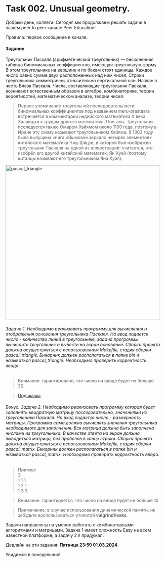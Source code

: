 # Task 002. Unusual geometry.
Добрый день, коллеги. Сегодня мы продолжаем решать задачи в нашем peer to peer канале Peer Education!

Правила: первое сообщение в канале.

#### Задание
Треугольник Паскаля (арифметический треугольник) — бесконечная таблица биномиальных коэффициентов, имеющая треугольную форму. В этом треугольнике на вершине и по бокам стоят единицы. Каждое число равно сумме двух расположенных над ним чисел. Строки треугольника симметричны относительно вертикальной оси. Назван в честь Блеза Паскаля. Числа, составляющие треугольник Паскаля, возникают естественным образом в алгебре, комбинаторике, теории вероятностей, математическом анализе, теории чисел.

> Первое упоминание треугольной последовательности биномиальных коэффициентов под названием meru-prastaara встречается в комментарии индийского математика X века Халаюдхи к трудам другого математика, Пингалы. Треугольник исследуется также Омаром Хайямом около 1100 года, поэтому в Иране эту схему называют треугольником Хайяма. В 1303 году была выпущена книга «Яшмовое зеркало четырёх элементов» китайского математика Чжу Шицзе, в которой был изображен треугольник Паскаля на одной из иллюстраций; считается, что изобрёл его другой китайский математик, Ян Хуэй (поэтому китайцы называют его треугольником Яна Хуэя).

 <image src="images/pascal_triangle.png" alt="pascal_triangle" width=500px>

###### Задача 1. Необходимо реализовать программу для вычисления и отображения основания треугольника Паскаля. На ввод подается число - количество линий в треугольнике, задача программы вычислить треугольник и вывести на экран основание. Сборка проекта должна осуществляться с использованием Makefile, стадия сборки pascal_triangle. Бинарник должен располагаться в папке bin и называться pascal_triangle. Необходимо проверить корректность ввода.

> Внимание: гарантировано, что число на вводе будет не больше 30.

> [Подсказка](https://foxford.ru/wiki/matematika/treugolnik-paskalya?utm_referrer=https%3A%2F%2Fwww.google.com%2F)

###### Бонус. Задача 2. Необходимо реализовать программу которая будет заполнять квадратную матрицу последовательно, значениями из треугольника Паскаля. На вход подается число - размерность матрицы. Программа сама должна вычислять значения треугольника необходимого для заполнения. Вся матрица должна быть заполнена числами из треугольника. В качестве ответа на экран должна выводиться матрица, без пробелов в конце строки. Сборка проекта должна осуществляться с использованием Makefile, стадия сборки pascal_matrix. Бинарник должен располагаться в папке bin и называться pascal_matrix. Необходимо проверить корректность ввода.
> Пример: \
> 3    
    1 1 1 \
    1 2 1 \
    1 3 3

> Внимание: гарантируется, что число на вводе будет не больше 10.

> Примечание: в случае использования динамической памяти, не забудьте воспользоваться утилитой **valgrind/leaks**.

Задачи направлены на умение работать с комбинаторными алгоритмами и матрицами. Задача 1 имеет сложность Easy на всем известной платформе, а задачу 2 я придумал. 

Дедлайн на эти задания: **Пятница 23:59 01.03.2024.**

Увидимся в понедельник!